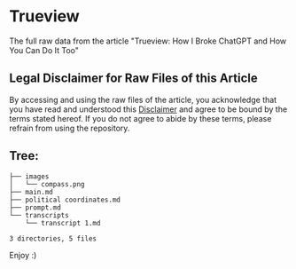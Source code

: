 # Trueview
The full raw data from the article "Trueview: How I Broke ChatGPT and How You Can Do It Too"

## Legal Disclaimer for Raw Files of this Article

By accessing and using the raw files of the article, you acknowledge that you have read and understood this [Disclaimer](https://github.com/UWU-blog/Trueview/blob/main/legal_disclamer.md) and agree to be bound by the terms stated hereof. If you do not agree to abide by these terms, please refrain from using the repository.


## Tree:
```
├── images
│   └── compass.png
├── main.md
├── political coordinates.md
├── prompt.md
└── transcripts
    └── transcript 1.md

3 directories, 5 files
```
Enjoy :)
